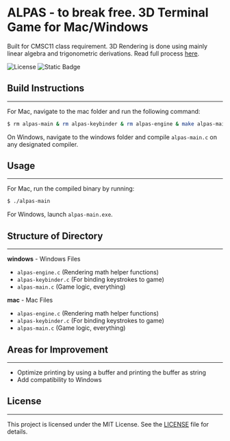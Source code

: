 # ALPAS - to break free. 3D Terminal Game for Mac/Windows
Built for CMSC11 class requirement. 3D Rendering is done using mainly linear algebra and trigonometric derivations. Read full process [here](https://raw.githubusercontent.com/vonuyvicoo/alpas/main/ALPAS%20MAIN%20DOCUMENTATION.pdf).

![License](https://img.shields.io/badge/License-MIT-yellow.svg)
![Static Badge](https://img.shields.io/badge/C_Programming_Language-blue)

## Build Instructions
________________________

For Mac, navigate to the mac folder and run the following command:
```sh
$ rm alpas-main & rm alpas-keybinder & rm alpas-engine & make alpas-main && ./alpas-main
```

On Windows, navigate to the windows folder and compile `alpas-main.c` on any designated compiler.

## Usage
________________________

For Mac, run the compiled binary by running:
```sh
$ ./alpas-main
```

For Windows, launch `alpas-main.exe`.

## Structure of Directory
________________________

**windows** - Windows Files
- `alpas-engine.c` (Rendering math helper functions)
- `alpas-keybinder.c` (For binding keystrokes to game)
- `alpas-main.c` (Game logic, everything)

**mac** - Mac Files
- `alpas-engine.c` (Rendering math helper functions)
- `alpas-keybinder.c` (For binding keystrokes to game)
- `alpas-main.c` (Game logic, everything)

## Areas for Improvement
________________________

- Optimize printing by using a buffer and printing the buffer as string
- Add compatibility to Windows

## License
________________________

This project is licensed under the MIT License. See the [LICENSE](LICENSE.md) file for details.

